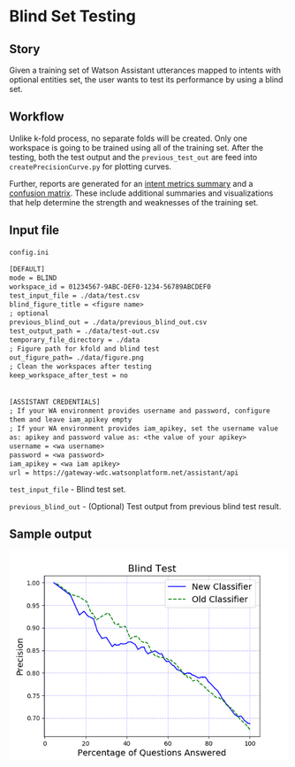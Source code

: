 # Blind Set Testing
## Story
Given a training set of Watson Assistant utterances mapped to intents with optional entities set, the user wants to test its performance by using a blind set.

## Workflow
Unlike k-fold process, no separate folds will be created. Only one workspace is going to be trained using all of the training set. After the testing, both the test output and the `previous_test_out` are feed into `createPrecisionCurve.py` for plotting curves.

Further, reports are generated for an [intent metrics summary](intent-metrics.md) and a [confusion matrix](confusion-matrix.md).  These include additional summaries and visualizations that help determine the strength and weaknesses of the training set.

## Input file
`config.ini`

```
[DEFAULT]
mode = BLIND
workspace_id = 01234567-9ABC-DEF0-1234-56789ABCDEF0
test_input_file = ./data/test.csv
blind_figure_title = <figure name>
; optional
previous_blind_out = ./data/previous_blind_out.csv
test_output_path = ./data/test-out.csv
temporary_file_directory = ./data
; Figure path for kfold and blind test
out_figure_path= ./data/figure.png
; Clean the workspaces after testing
keep_workspace_after_test = no


[ASSISTANT CREDENTIALS]
; If your WA environment provides username and password, configure them and leave iam_apikey empty
; If your WA environment provides iam_apikey, set the username value as: apikey and password value as: <the value of your apikey>
username = <wa username>
password = <wa password>
iam_apikey = <wa iam apikey>
url = https://gateway-wdc.watsonplatform.net/assistant/api

```

`test_input_file` - Blind test set.

`previous_blind_out` - (Optional) Test output from previous blind test result.


## Sample output
![Blind curves](../resources/blind-curves.png)
